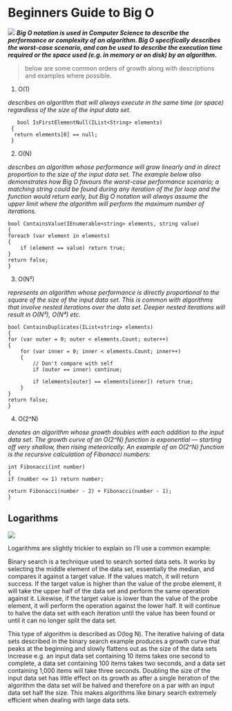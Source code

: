 
# Beginners Guide to Big O 

![](https://learnappmaking.com/wp-content/uploads/2018/10/big-o-notation-swift.jpg)
***Big O notation is used in Computer Science to describe the performance or complexity of an algorithm. Big O specifically describes the worst-case scenario, and can be used to describe the execution time required or the space used (e.g. in memory or on disk) by an algorithm.***

>  below are some common orders of growth along with descriptions and examples where possible. 

1. O(1) 

*describes an algorithm that will always execute in the same time (or space) regardless of the size of the input data set.* 

       bool IsFirstElementNull(IList<String> elements)
     {
      return elements[0] == null;
     }  


2. O(N) 

*describes an algorithm whose performance will grow linearly and in direct proportion to the size of the input data set. The example below also demonstrates how Big O favours the worst-case performance scenario; a matching string could be found during any iteration of the for loop and the function would return early, but Big O notation will always assume the upper limit where the algorithm will perform the maximum number of iterations.* 

    bool ContainsValue(IEnumerable<string> elements, string value)
    {
    foreach (var element in elements)
    {
        if (element == value) return true; 
    }     
    return false; 
    }  

3. O(N²) 

*represents an algorithm whose performance is directly proportional to the square of the size of the input data set. This is common with algorithms that involve nested iterations over the data set. Deeper nested iterations will result in O(N³), O(N⁴) etc.* 

    bool ContainsDuplicates(IList<string> elements)
    {
    for (var outer = 0; outer < elements.Count; outer++) 
    {
        for (var inner = 0; inner < elements.Count; inner++) 
        { 
            // Don't compare with self 
            if (outer == inner) continue;             
            
            if (elements[outer] == elements[inner]) return true; 
        }
    }    
    return false;
    } 

4. O(2^N) 

*denotes an algorithm whose growth doubles with each addition to the input data set. The growth curve of an O(2^N) function is exponential — starting off very shallow, then rising meteorically. An example of an O(2^N) function is the recursive calculation of Fibonacci numbers:* 

    int Fibonacci(int number)
    {
    if (number <= 1) return number;
       
    return Fibonacci(number - 2) + Fibonacci(number - 1); 
    }  

## Logarithms 

![](https://encrypted-tbn0.gstatic.com/images?q=tbn:ANd9GcS1QiA2nHYqbxrDyGCMefapV2sFfZ01tY75uMLyKfXGzxJc5MM7B0tmVrqQdKL7vLrjX1s&usqp=CAU)

Logarithms are slightly trickier to explain so I’ll use a common example:

Binary search is a technique used to search sorted data sets. It works by selecting the middle element of the data set, essentially the median, and compares it against a target value. If the values match, it will return success. If the target value is higher than the value of the probe element, it will take the upper half of the data set and perform the same operation against it. Likewise, if the target value is lower than the value of the probe element, it will perform the operation against the lower half. It will continue to halve the data set with each iteration until the value has been found or until it can no longer split the data set.

This type of algorithm is described as O(log N). The iterative halving of data sets described in the binary search example produces a growth curve that peaks at the beginning and slowly flattens out as the size of the data sets increase e.g. an input data set containing 10 items takes one second to complete, a data set containing 100 items takes two seconds, and a data set containing 1,000 items will take three seconds. Doubling the size of the input data set has little effect on its growth as after a single iteration of the algorithm the data set will be halved and therefore on a par with an input data set half the size. This makes algorithms like binary search extremely efficient when dealing with large data sets.
